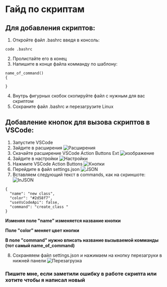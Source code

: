 # Гайд по скриптам
## Для добавления скриптов:
1. Откройте файл .bashrc введя в консоль:
```
code .bashrc
```

2. Пролистайте его в конец
3. Напишите в конце файла комманду по шаблону:
```
name_of_command()
{

}
```
4. Внутрь фигурных скобок скопируйте файл с нужным для вас скриптом
5. Сохраните файл .bashrc и перезагрузите Linux


## Добавление кнопок для вызова скриптов в VSCode:
1. Запустите VSCode
2. Зайдите в расширения 
![Расширения](https://github.com/VladislavYurkov/Scripts/assets/104719530/5ed0e1b2-2846-4cd9-9c9d-86d5b32cebf8)
3. Скачайте расширение VSCode Action Buttons Ext
![изображение](https://github.com/VladislavYurkov/Scripts/assets/104719530/b3964903-42bf-46a4-8d10-71ce1ad98fd5)
4. Зайдите в настройки
![Настройки](https://github.com/VladislavYurkov/Scripts/assets/104719530/242370c1-5f74-4b98-905f-ac40d6e4faf0)
5. Нажмите VSCode Action Buttons
![Кнопки](https://github.com/VladislavYurkov/Scripts/assets/104719530/bfd49ddb-7525-47b9-ae04-d9d8e4e0caa0)
6. Перейдите в файл settings.json
![JSON](https://github.com/VladislavYurkov/Scripts/assets/104719530/0c03c5ae-1c8f-4028-adb2-19e0d6e0b6c0)
7. Вставляем следующий текст в commands, как на скриншоте:
![InJSON](https://github.com/VladislavYurkov/Scripts/assets/104719530/9ca02d58-7ab2-4d50-9042-17d08946c100)
```
{
  "name": "new class",
  "color": "#2d58f7",
  "useVsCodeApi": false,
  "command": "create_class "
}
```

  <b>Изменяя поле "name" изменяется название кнопки</b>

  <b>Поле "color" меняет цвет кнопки</b>

  <b>В поле "command" нужно вписать название вызываемой комманды (тот самый name_of_command)</b>

8. Сохраняяем файл settings.json и нажимаем на кнопку перезагруки в нижней панели
![Перезагрузка](https://github.com/VladislavYurkov/Scripts/assets/104719530/02ac0163-00ea-4f19-a2b5-2ce5f933c932)


<h3>Пишите мне, если заметили ошибку в работе скрипта или хотите чтобы я написал новый</h3>
